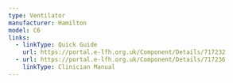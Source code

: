 ```yaml
---
type: Ventilator
manufacturer: Hamilton
model: C6
links:
  - linkType: Quick Guide
    url: https://portal.e-lfh.org.uk/Component/Details/717232
  - url: https://portal.e-lfh.org.uk/Component/Details/717236
    linkType: Clinician Manual
---
```

